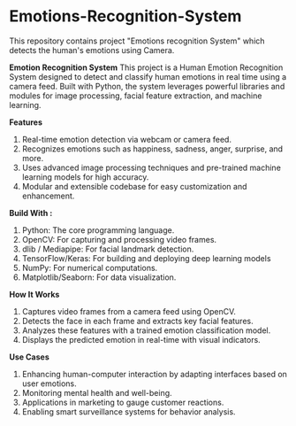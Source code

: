 # Emotions-Recognition-System
This repository contains project "Emotions recognition System" which detects the human's emotions using Camera.

**Emotion Recognition System**
This project is a Human Emotion Recognition System designed to detect and classify human emotions in real time using a camera feed. Built with Python, the system leverages powerful libraries and modules for image processing, facial feature extraction, and machine learning.

**Features**
1. Real-time emotion detection via webcam or camera feed.
2. Recognizes emotions such as happiness, sadness, anger, surprise, and more.
3. Uses advanced image processing techniques and pre-trained machine learning models for high accuracy.
4. Modular and extensible codebase for easy customization and enhancement.
   
**Build With :**
1. Python: The core programming language.
2. OpenCV: For capturing and processing video frames.
3. dlib / Mediapipe: For facial landmark detection.
4. TensorFlow/Keras: For building and deploying deep learning models
5. NumPy: For numerical computations.
6. Matplotlib/Seaborn: For data visualization.

**How It Works**
1. Captures video frames from a camera feed using OpenCV.
2. Detects the face in each frame and extracts key facial features.
3. Analyzes these features with a trained emotion classification model.
4. Displays the predicted emotion in real-time with visual indicators.

**Use Cases**
1. Enhancing human-computer interaction by adapting interfaces based on user emotions.
2. Monitoring mental health and well-being.
3. Applications in marketing to gauge customer reactions.
4. Enabling smart surveillance systems for behavior analysis.
